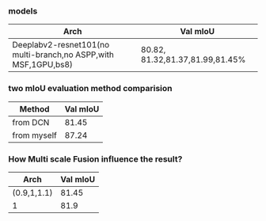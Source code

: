 


### models

Arch | Val mIoU
------------ | -------------
Deeplabv2-resnet101(no multi-branch,no ASPP,with MSF,1GPU,bs8) | 80.82, 81.32,81.37,81.99,81.45%



### two mIoU evaluation method comparision
Method | Val mIoU
------------ | -------------
from DCN | 81.45
from myself | 87.24



### How Multi scale Fusion influence the result?

Arch | Val mIoU
------------ | -------------
(0.9,1,1.1) | 81.45
1           | 81.9

